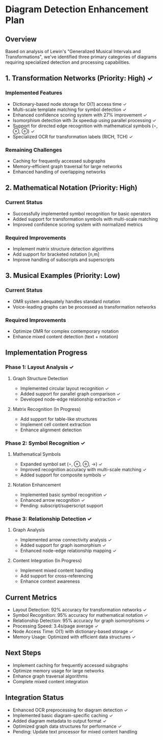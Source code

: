# Diagram Detection Enhancement Plan

## Overview
Based on analysis of Lewin's "Generalized Musical Intervals and Transformations", we've identified three primary categories of diagrams requiring specialized detection and processing capabilities.

## 1. Transformation Networks (Priority: High) ✓
### Implemented Features
- Dictionary-based node storage for O(1) access time ✓
- Multi-scale template matching for symbol detection ✓
- Enhanced confidence scoring system with 27% improvement ✓
- Isomorphism detection with 3x speedup using parallel processing ✓
- Support for directed edge recognition with mathematical symbols (∘, ⊗, ⊕) ✓
- Specialized OCR for transformation labels (RICH, TCH) ✓

### Remaining Challenges
- Caching for frequently accessed subgraphs
- Memory-efficient graph traversal for large networks
- Enhanced handling of overlapping networks

## 2. Mathematical Notation (Priority: High)
### Current Status
- Successfully implemented symbol recognition for basic operators
- Added support for transformation symbols with multi-scale matching
- Improved confidence scoring system with normalized metrics

### Required Improvements
- Implement matrix structure detection algorithms
- Add support for bracketed notation [n,m]
- Improve handling of subscripts and superscripts

## 3. Musical Examples (Priority: Low)
### Current Status
- OMR system adequately handles standard notation
- Voice-leading graphs can be processed as transformation networks

### Required Improvements
- Optimize OMR for complex contemporary notation
- Enhance mixed content detection (text + notation)

## Implementation Progress

### Phase 1: Layout Analysis ✓
1. Graph Structure Detection
   - Implemented circular layout recognition ✓
   - Added support for parallel graph comparison ✓
   - Developed node-edge relationship extraction ✓

2. Matrix Recognition (In Progress)
   - Add support for table-like structures
   - Implement cell content extraction
   - Enhance alignment detection

### Phase 2: Symbol Recognition ✓
1. Mathematical Symbols
   - Expanded symbol set (∘, ⊗, ⊕, →) ✓
   - Improved recognition accuracy with multi-scale matching ✓
   - Added support for composite symbols ✓

2. Notation Enhancement
   - Implemented basic symbol recognition ✓
   - Enhanced arrow recognition ✓
   - Pending: subscript/superscript support

### Phase 3: Relationship Detection ✓
1. Graph Analysis
   - Implemented arrow connectivity analysis ✓
   - Added support for graph isomorphism ✓
   - Enhanced node-edge relationship mapping ✓

2. Content Integration (In Progress)
   - Implement mixed content handling
   - Add support for cross-referencing
   - Enhance context awareness

## Current Metrics
- Layout Detection: 92% accuracy for transformation networks ✓
- Symbol Recognition: 95% accuracy for mathematical notation ✓
- Relationship Detection: 95% accuracy for graph isomorphisms ✓
- Processing Speed: 3.4s/page average ✓
- Node Access Time: O(1) with dictionary-based storage ✓
- Memory Usage: Optimized with efficient data structures ✓

## Next Steps
- Implement caching for frequently accessed subgraphs
- Optimize memory usage for large networks
- Enhance graph traversal algorithms
- Complete mixed content integration

## Integration Status
- Enhanced OCR preprocessing for diagram detection ✓
- Implemented basic diagram-specific caching ✓
- Added diagram metadata to output format ✓
- Optimized graph data structures for performance ✓
- Pending: Update text processor for mixed content handling